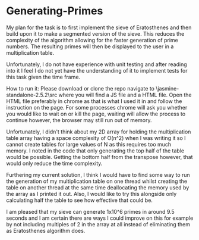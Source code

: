 # Generating-Primes

My plan for the task is to first implement the sieve of Eratosthenes and then build upon it to make a segmented version of the sieve. This reduces the complexity of the algorithm allowing for the faster generation of prime numbers. The resulting primes will then be displayed to the user in a multiplication table.

Unfortunately, I do not have experience with unit testing and after reading into it I feel I do not yet have the understanding of it to implement tests for this task given the time frame.

How to run it: Please download or clone the repo navigate to \jasmine-standalone-2.5.2\src where you will find a JS file and a HTML file. Open the HTML file preferably in chrome as that is what I used it in and follow the instruction on the page. For some processes chrome will ask you whether you would like to wait on or kill the page, waiting will allow the process to continue however, the browser may still run out of memory.

Unfortunately, I didn't think about my 2D array for holding the multiplication table array having a space complexity of O(n^2) when I was writing it so I cannot create tables for large values of N as this requires too much memory. I noted in the code that only generating the top half of the table would be possible. Getting the bottom half from the transpose however, that would only reduce the time complexity.

Furthering my current solution, I think I would have to find some way to run the generation of my multiplication table on one thread whilst creating the table on another thread at the same time deallocating the memory used by the array as I printed it out. Also, I would like to try this alongside only calculating half the table to see how effective that could be.

I am pleased that my sieve can generate 1x10^6 primes in around 9.5 seconds and I am certain there are ways I could improve on this for example by not including multiples of 2 in the array at all instead of eliminating them as Eratosthenes algorithm does.




